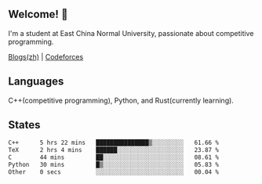 ## Welcome! 👋

I'm a student at East China Normal University, passionate about competitive programming.

[Blogs(zh)](https://blog.hikariyo.net) | [Codeforces](https://codeforces.com/profile/hikariyo)

## Languages

C++(competitive programming), Python, and Rust(currently learning).

## States

<!--START_SECTION:waka-->

```txt
C++      5 hrs 22 mins   ███████████████▒░░░░░░░░░   61.66 %
TeX      2 hrs 4 mins    ██████░░░░░░░░░░░░░░░░░░░   23.87 %
C        44 mins         ██░░░░░░░░░░░░░░░░░░░░░░░   08.61 %
Python   30 mins         █▒░░░░░░░░░░░░░░░░░░░░░░░   05.83 %
Other    0 secs          ░░░░░░░░░░░░░░░░░░░░░░░░░   00.04 %
```

<!--END_SECTION:waka-->

